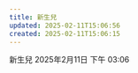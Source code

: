 ```yaml
---
title: 新生兒
updated: 2025-02-11T15:06:56
created: 2025-02-11T15:06:15
---
```


新生兒
2025年2月11日
下午 03:06
